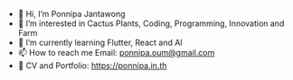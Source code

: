 - 👋 Hi, I’m Ponnipa Jantawong
- 👀 I’m interested in Cactus Plants, Coding, Programming, Innovation and Farm
- 🌱 I’m currently learning Flutter, React and AI
- 📫 How to reach me Email: ponnipa.oum@gmail.com
- 📓 CV and Portfolio: https://ponnipa.in.th


<!---
ponnipa-PJ/ponnipa-PJ is a ✨ special ✨ repository because its `README.md` (this file) appears on your GitHub profile.
You can click the Preview link to take a look at your changes.
--->
